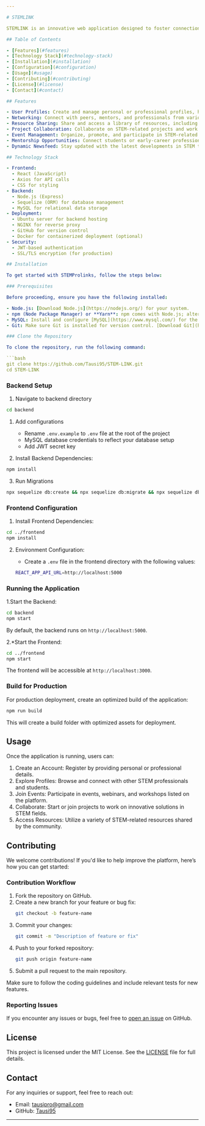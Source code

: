 ```yaml
---

# STEMLINK

STEMLINK is an innovative web application designed to foster connections among professionals, students, and enthusiasts in STEM (Science, Technology, Engineering, and Mathematics) fields. Built using React, it enables users to network, collaborate, share resources, and participate in STEM-related events.

## Table of Contents

- [Features](#features)
- [Technology Stack](#technology-stack)
- [Installation](#installation)
- [Configuration](#configuration)
- [Usage](#usage)
- [Contributing](#contributing)
- [License](#license)
- [Contact](#contact)

## Features

- User Profiles: Create and manage personal or professional profiles, highlighting your expertise and interests.
- Networking: Connect with peers, mentors, and professionals from various STEM disciplines.
- Resource Sharing: Share and access a library of resources, including articles, papers, and learning materials.
- Project Collaboration: Collaborate on STEM-related projects and work in teams to solve real-world problems.
- Event Management: Organize, promote, and participate in STEM-related events such as workshops, webinars, and hackathons.
- Mentorship Opportunities: Connect students or early-career professionals with mentors in specific fields.
- Dynamic Newsfeed: Stay updated with the latest developments in STEM through personalized news and articles.

## Technology Stack

- Frontend: 
  - React (JavaScript)
  - Axios for API calls
  - CSS for styling
- Backend:
  - Node.js (Express)
  - Sequelize (ORM) for database management
  - MySQL for relational data storage
- Deployment:
  - Ubuntu server for backend hosting
  - NGINX for reverse proxy
  - GitHub for version control
  - Docker for containerized deployment (optional)
- Security: 
  - JWT-based authentication
  - SSL/TLS encryption (for production)

## Installation

To get started with STEMProlinks, follow the steps below:

### Prerequisites

Before proceeding, ensure you have the following installed:

- Node.js: [Download Node.js](https://nodejs.org/) for your system.
- npm (Node Package Manager) or **Yarn**: npm comes with Node.js; alternatively, you can use Yarn [here](https://yarnpkg.com/).
- MySQL: Install and configure [MySQL](https://www.mysql.com/) for the backend database.
- Git: Make sure Git is installed for version control. [Download Git](https://git-scm.com/).

### Clone the Repository

To clone the repository, run the following command:

```bash
git clone https://github.com/Tausi95/STEM-LINK.git
cd STEM-LINK
```

### Backend Setup

1. Navigate to backend directory
```bash
cd backend
```

1. Add configurations
   - Rename `.env.example` to `.env` file at the root of the project
   - MySQL database credentials to reflect your database setup
   - Add JWT secret key  

2. Install Backend Dependencies:

```bash
npm install
```

3. Run Migrations

```bash
npx sequelize db:create && npx sequelize db:migrate && npx sequelize db:seed
```

### Frontend Configuration

1. Install Frontend Dependencies:

```bash
cd ../frontend
npm install
```

2. Environment Configuration:
   - Create a `.env` file in the frontend directory with the following values:

   ```bash
   REACT_APP_API_URL=http://localhost:5000
   ```

### Running the Application

1.Start the Backend:

```bash
cd backend
npm start
```

By default, the backend runs on `http://localhost:5000`.

2.*Start the Frontend:

```bash
cd ../frontend
npm start
```

The frontend will be accessible at `http://localhost:3000`.

### Build for Production

For production deployment, create an optimized build of the application:

```bash
npm run build
```

This will create a build folder with optimized assets for deployment.

## Usage

Once the application is running, users can:

1. Create an Account: Register by providing personal or professional details.
2. Explore Profiles: Browse and connect with other STEM professionals and students.
3. Join Events: Participate in events, webinars, and workshops listed on the platform.
4. Collaborate: Start or join projects to work on innovative solutions in STEM fields.
5. Access Resources: Utilize a variety of STEM-related resources shared by the community.

## Contributing

We welcome contributions! If you'd like to help improve the platform, here’s how you can get started:

### Contribution Workflow

1. Fork the repository on GitHub.
2. Create a new branch for your feature or bug fix:
   ```bash
   git checkout -b feature-name
   ```
3. Commit your changes:
   ```bash
   git commit -m "Description of feature or fix"
   ```
4. Push to your forked repository:
   ```bash
   git push origin feature-name
   ```
5. Submit a pull request to the main repository.

Make sure to follow the coding guidelines and include relevant tests for new features.

### Reporting Issues

If you encounter any issues or bugs, feel free to [open an issue](https://github.com/Tausi95/STEMProlinks/issues) on GitHub.

## License

This project is licensed under the MIT License. See the [LICENSE](LICENSE) file for full details.

## Contact

For any inquiries or support, feel free to reach out:

- Email: [tausipro@gmail.com](mailto:tausipro@gmail.com)
- GitHub: [Tausi95](https://github.com/Tausi95)

---
```

